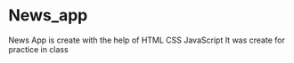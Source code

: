 # News_app
News App is create with the help of HTML CSS JavaScript
It was create for practice in class
